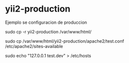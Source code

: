 # yii2-production
Ejemplo se configuracion de produccion

sudo cp -r yii2-production /var/www/html/

sudo cp /var/www/html/yii2-production/apache2/test.conf /etc/apache2/sites-available


sudo echo "127.0.0.1	test.dev" > /etc/hosts


